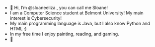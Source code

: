- 👋 Hi, I’m @sloaneeliza , you can call me Sloane!
- I am a Computer Science student at Belmont University! My main interest is Cybersecurity!
- My main programming language is Java, but I also know Python and HTML :)
- In my free time I enjoy painting, reading, and gaming.
- 💖
